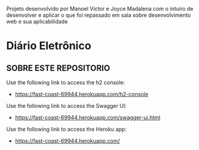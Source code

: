 Projeto desenvolvido por Manoel Victor e Joyce Madalena com o intuiro de desenvolver e aplicar 
o que foi repassado em sala sobre desenvolvimento web e sua aplicabilidade

# Diário Eletrônico

## SOBRE ESTE REPOSITORIO

Use the following link to access the h2 console:

- <https://fast-coast-69944.herokuapp.com/h2-console>

Use the following link to access the Swagger UI:

- <https://fast-coast-69944.herokuapp.com/swagger-ui.html>

Use the following link to access the Heroku app:

- <https://fast-coast-69944.herokuapp.com/>

